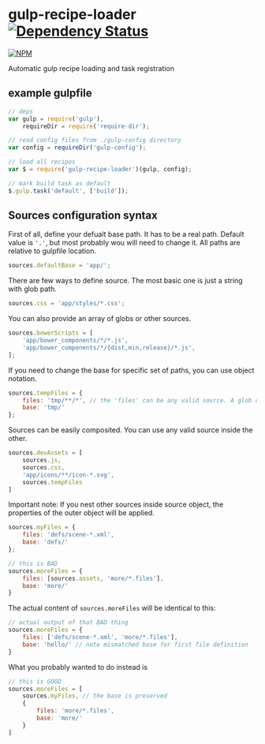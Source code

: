 # gulp-recipe-loader [![Dependency Status][depstat-image]][depstat-url]
[![NPM][npm-image]][npm-url]

Automatic gulp recipe loading and task registration

## example gulpfile

``` javascript
// deps
var gulp = require('gulp'),
    requireDir = require('require-dir');

// read config files from ./gulp-config directory
var config = requireDir('gulp-config');

// load all recipes
var $ = require('gulp-recipe-loader')(gulp, config);

// mark build task as default
$.gulp.task('default', ['build']);
```

## Sources configuration syntax

First of all, define your defualt base path. It has to be a real path. Default value is `'.'`, but most probably wou will need to change it.
All paths are relative to gulpfile location.
``` javascript
sources.defaultBase = 'app/';
```

There are few ways to define source. The most basic one is just a string with glob path.
``` javascript
sources.css = 'app/styles/*.css';
```

You can also provide an array of globs or other sources.
``` javascript
sources.bowerScripts = [
    'app/bower_components/*/*.js',
    'app/bower_components/*/{dist,min,release}/*.js',
];
```

If you need to change the base for specific set of paths, you can use object notation.
``` javascript
sources.tempFiles = {
    files: 'tmp/**/*', // the 'files' can be any valid source. A glob or array of globs will work.
    base: 'tmp/'
};
```

Sources can be easily composited. You can use any valid source inside the other.

``` javascript
sources.devAssets = [
    sources.js,
    sources.css,
    'app/icons/**/icon-*.svg',
    sources.tempFiles
]
```

Important note: If you nest other sources inside source object, the properties of the outer object will be applied.
``` javascript
sources.myFiles = {
    files: 'defs/scene-*.xml',
    base: 'defs/'
};

// this is BAD
sources.moreFiles = {
    files: [sources.assets, 'more/*.files'],
    base: 'more/'
}
```

The actual content of `sources.moreFiles` will be identical to this:
``` javascript
// actual output of that BAD thing
sources.moreFiles = {
    files: ['defs/scene-*.xml', 'more/*.files'],
    base: 'hello/' // note mismatched base for first file definition
}
```

What you probably wanted to do instead is
``` javascript
// this is GOOD
sources.moreFiles = [
    sources.myFiles, // the base is preserved
    {
        files: 'more/*.files',
        base: 'more/'
    }
]
```

[npm-url]: https://npmjs.org/package/gulp-recipe-loader
[npm-image]: https://nodei.co/npm/gulp-recipe-loader.png?downloads=true
[depstat-url]: https://david-dm.org/PGS-dev/gulp-recipe-loader
[depstat-image]: https://img.shields.io/david/PGS-dev/gulp-recipe-loader.svg?style=flat